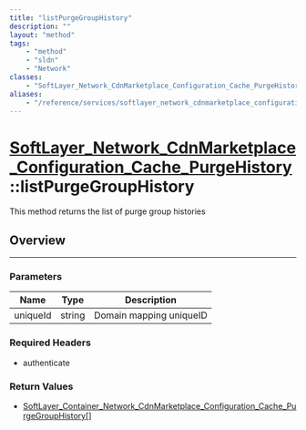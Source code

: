```yaml
---
title: "listPurgeGroupHistory"
description: ""
layout: "method"
tags:
    - "method"
    - "sldn"
    - "Network"
classes:
    - "SoftLayer_Network_CdnMarketplace_Configuration_Cache_PurgeHistory"
aliases:
    - "/reference/services/softlayer_network_cdnmarketplace_configuration_cache_purgehistory/listPurgeGroupHistory"
---
```

# [SoftLayer_Network_CdnMarketplace_Configuration_Cache_PurgeHistory](/reference/services/SoftLayer_Network_CdnMarketplace_Configuration_Cache_PurgeHistory)::listPurgeGroupHistory


This method returns the list of purge group histories 


## Overview 


-----

### Parameters 
|Name | Type | Description |
| --- | --- | --- |
|uniqueId| string| Domain mapping uniqueID|


### Required Headers
* authenticate


### Return Values
* <a href='/reference/datatypes/SoftLayer_Container_Network_CdnMarketplace_Configuration_Cache_PurgeGroupHistory'>SoftLayer_Container_Network_CdnMarketplace_Configuration_Cache_PurgeGroupHistory[] </a>




